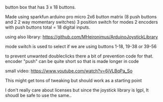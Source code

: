 button box that has 3 x 18 buttons.

Made using sparkfun arduino pro micro
2x6 button matrix (8 push buttons and 2 2 way momentary switches)
3 position switch for modes
2 encoders with push buttons
total = 18 digital inputs.

using also library:
https://github.com/MHeironimus/ArduinoJoystickLibrary

mode switch is used to select if we are using buttons 1-18, 19-38 or 39-56

to prevent unwanted doubleclicks there a bit of prevention code for that.
encoder "push" can be quite short so that is made longer in code

 small video: https://www.youtube.com/watch?v=6jVLBqPa_So

This might get tons of tweaking but should work as a starting point

I don't really care about licenses but since the joystick library is lgpl, It shoudl be
safe to use the same..
